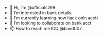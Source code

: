- 👋 Hi, I’m @officials299
- 👀 I’m interested in bank details.
- 🌱 I’m currently learning how hack onln acctt
- 💞️ I’m looking to collaborate on bank acct
- 📫 How to reach me ICQ @band007

<!---
officials299/officials299 is a ✨ special ✨ repository because its `README.md` (this file) appears on your GitHub profile.
You can click the Preview link to take a look at your changes.
--->
